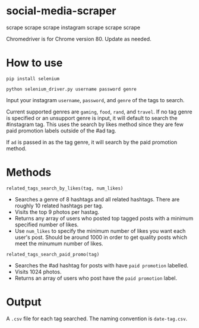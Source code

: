 # social-media-scraper
scrape scrape scrape instagram scrape scrape scrape

Chromedriver is for Chrome version 80. Update as needed. 

# How to use

`pip install selenium`

`python selenium_driver.py username password genre`

Input your instagram `username`, `password`, and `genre` of the tags to search. 

Current supported genres are `gaming`, `food`, `rand`, and `travel`. If no tag genre is specified or an unsupport genre is input, it will default to search the #instagram tag. This uses the search by likes method since they are few paid promotion labels outside of the #ad tag. 

If `ad` is passed in as the tag genre, it will search by the paid promotion method. 

# Methods 


`related_tags_search_by_likes(tag, num_likes)`

 * Searches a genre of 8 hashtags and all related hashtags. There are roughly 10 related hashtags per tag. 
 * Visits the top 9 photos per hastag. 
 * Returns any array of users who posted top tagged posts with a minimum specified number of likes. 
 * Use `num_likes` to specify the minimum number of likes you want each user's post. Should be around 1000 in order to get quality posts which meet the minumum number of likes. 


 `related_tags_search_paid_promo(tag)`

 * Searches the #ad hashtag for posts with have `paid promotion` labelled. 
 * Visits 1024 photos. 
 * Returns an array of users who post have the `paid promotion` label. 


# Output 

A `.csv` file for each tag searched. The naming convention is `date-tag.csv`. 